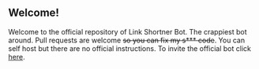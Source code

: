 ## Welcome!
Welcome to the official repository of Link Shortner Bot. The crappiest bot around. Pull requests are welcome ~~so you can fix my s*** code~~. You can self host but there are no official instructions. To invite the official bot click [here](https://discord.com/api/oauth2/authorize?client_id=755474829364428840&permissions=84032&scope=bot).